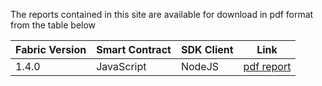 The reports contained in this site are available for download in pdf format from the table below

| Fabric Version | Smart Contract | SDK Client | Link |
| --------- | --------------- | --------------- | ---------------- |
| 1.4.0 | JavaScript | NodeJS | <a href="../resources/pdf/1.4.0/Fabric_1.4.0_javascript_node.pdf" target="_blank">pdf report</a> |